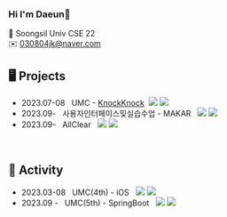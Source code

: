### Hi I'm Daeun👋
🏫 Soongsil Univ CSE 22
<br>
✉️ 030804jk@naver.com


🖥️ Projects
--------------
- 2023.07-08 &nbsp; UMC - <a href="https://github.com/UMC-KnockKnock/IOS.git">KnockKnock</a>&nbsp; <img src="https://img.shields.io/badge/Swift-F05138?style=flat&logo=Swift&logoColor=white"/> <img src="https://img.shields.io/badge/Xcode-147EFB?style=flat&logo=Xcode&logoColor=white" />
- 2023.09- &nbsp; 사용자인터페이스및실습수업 - MAKAR &nbsp; <img src="https://img.shields.io/badge/Java-007396?style=flat&logo=Java&logoColor=white" /> <img src="https://img.shields.io/badge/Android Studio-3DDC84?style=flat&logo=androidstudio&logoColor=white" />
- 2023.09- &nbsp; AllClear &nbsp; <img src="https://img.shields.io/badge/Java-007396?style=flat&logo=Java&logoColor=white" /> <img src="https://img.shields.io/badge/Spring Boot-6DB33F?style=flat&logo=SpringBoot&logoColor=white" />

<br>

💫 Activity
--------------
- 2023.03-08 &nbsp; UMC(4th) - iOS &nbsp; <img src="https://img.shields.io/badge/Swift-F05138?style=flat&logo=Swift&logoColor=white" />  <img src="https://img.shields.io/badge/Xcode-147EFB?style=flat&logo=Xcode&logoColor=white" />
- 2023.09 - &nbsp; UMC(5th) - SpringBoot &nbsp; <img src="https://img.shields.io/badge/Java-007396?style=flat&logo=Java&logoColor=white" /> <img src="https://img.shields.io/badge/Spring Boot-6DB33F?style=flat&logo=SpringBoot&logoColor=white" />


<br>
